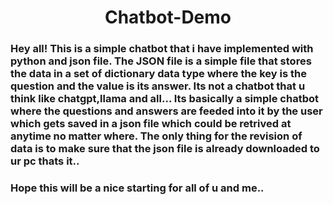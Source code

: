 <h1 align="center">Chatbot-Demo</h1>

<h3 align="left">Hey all!
This is a simple chatbot that i have implemented with python and json file. The JSON file is a simple file that stores the data in a set of dictionary data type where the key is the question and the value is its answer. Its not a chatbot that u think like chatgpt,llama and all... Its basically a simple chatbot where the questions and answers are feeded into it by the user which gets saved in a json file which could be retrived at anytime no matter where. The only thing for the revision of data is to make sure that the json file is already downloaded to ur pc thats it..</h3>

<h3 align="left">Hope this will be a nice starting for all of u and me..</h3>
